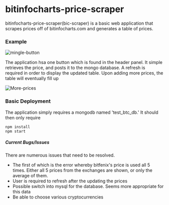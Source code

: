 # bitinfocharts-price-scraper

bitinfocharts-price-scraper(bic-scraper) is a basic web application that scrapes prices off of bitinfocharts.com and generates a table of prices. 


### Example

![mingle-button](https://raw.githubusercontent.com/ryanmdo/bitinfocharts-price-scraper/master/github-images/single-button.png)

The application hsa one button which is found in the header panel. It simple retrieves the price, and posts it to the mongo database. A refresh is required in order to display the updated table. Upon adding more prices, the table will eventually fill up

![More-prices](https://raw.githubusercontent.com/ryanmdo/bitinfocharts-price-scraper/master/github-images/more-prices.png)

### Basic Deployment

The application simply requires a mongodb named 'test_btc_db.' It should then only require

```
npm install
npm start
```

##### Current Bugs/Issues

There are numerous issues that need to be resolved.
  - The first of which is the error whereby bitfenix's price is used all 5 times. Either all 5 prices from the exchanges are shown, or only the average of them.
  - User is required to refresh after the updating the prices
  - Possible switch into mysql for the database. Seems more appropriate for this data
  - Be able to choose various cryptocurrencies
